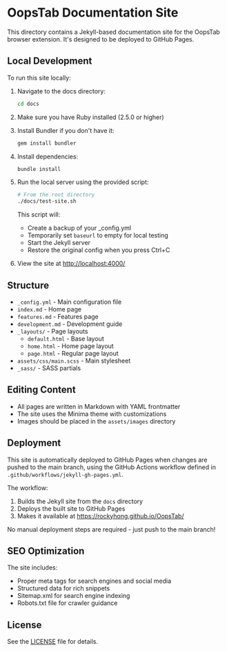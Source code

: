 # OopsTab Documentation Site

This directory contains a Jekyll-based documentation site for the OopsTab browser extension. It's designed to be deployed to GitHub Pages.

## Local Development

To run this site locally:

1. Navigate to the docs directory:

   ```bash
   cd docs
   ```

2. Make sure you have Ruby installed (2.5.0 or higher)

3. Install Bundler if you don't have it:

   ```bash
   gem install bundler
   ```

4. Install dependencies:

   ```bash
   bundle install
   ```

5. Run the local server using the provided script:

   ```bash
   # From the root directory
   ./docs/test-site.sh
   ```

   This script will:

   - Create a backup of your \_config.yml
   - Temporarily set `baseurl` to empty for local testing
   - Start the Jekyll server
   - Restore the original config when you press Ctrl+C

6. View the site at [http://localhost:4000/](http://localhost:4000/)

## Structure

- `_config.yml` - Main configuration file
- `index.md` - Home page
- `features.md` - Features page
- `development.md` - Development guide
- `_layouts/` - Page layouts
  - `default.html` - Base layout
  - `home.html` - Home page layout
  - `page.html` - Regular page layout
- `assets/css/main.scss` - Main stylesheet
- `_sass/` - SASS partials

## Editing Content

- All pages are written in Markdown with YAML frontmatter
- The site uses the Minima theme with customizations
- Images should be placed in the `assets/images` directory

## Deployment

This site is automatically deployed to GitHub Pages when changes are pushed to the main branch, using the GitHub Actions workflow defined in `.github/workflows/jekyll-gh-pages.yml`.

The workflow:

1. Builds the Jekyll site from the `docs` directory
2. Deploys the built site to GitHub Pages
3. Makes it available at https://rockyhong.github.io/OopsTab/

No manual deployment steps are required - just push to the main branch!

## SEO Optimization

The site includes:

- Proper meta tags for search engines and social media
- Structured data for rich snippets
- Sitemap.xml for search engine indexing
- Robots.txt file for crawler guidance

## License

See the [LICENSE](../LICENSE) file for details.
